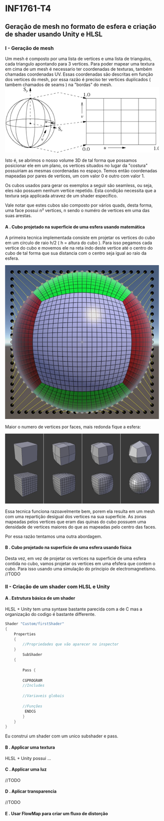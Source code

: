 # INF1761-T4
## Geração de mesh no formato de esfera e criação de shader usando Unity e HLSL

### I - Geração de mesh
Um mesh é composto por uma lista de vertices e uma lista de triangulos, cada triangulo apontando para 3 vertices. Para poder mapear uma textura em cima de um mesh é necessario ter coordenadas de texturas, também chamadas coordenadas UV. Essas coordenadas são descritas em função dos vertices do mesh, por essa razão é preciso ter vertices duplicados ( tambem chamados de seams ) na "bordas" do mesh.
![UVMappint](/Textures/Pictures/spheremap.gif)

Isto é, se abrimos o nosso volume 3D de tal forma que possamos posicionar ele em um plano, os vertices situados no lugar da "costura" possuiriam as mesmas coordenadas no espaço. Temos então coordenadas mapeadas por pares de vertices, um com valor 0 e outro com valor 1.

Os cubos usados para gerar os exemplos a seguir são seamless, ou seja, eles não possuem nenhum vertice repetido. Esta condição necessita que a textura seja applicada atravez de um shader específico. 

Vale notar que estes cubos são composto por vários quads, desta forma, uma face possui n² vertices, n sendo o numéro de vertices em uma das suas arestas. 

#### A . Cubo projetado na superficie de uma esfera usando matemática
A primeira tecnica implementada consiste em projetar os vertices do cubo em um círculo de raio h/2 ( h = altura do cubo ). Para isso pegamos cada vertice do cubo e movemos ele na reta indo deste vertice até o centro do cubo de tal forma que sua distancia com o centro seja igual ao raio da esfera.

![SphereCube](/Textures/Pictures/cube_sphere.jpg)

Maior o numero de vertices por faces, mais redonda fique a esfera:

![toSphere](/Textures/Pictures/toSphere.png)

Essa tecnica funciona razoavelmente bem, porem ela resulta em um mesh com uma repartição desigual dos vertices na sua superficie. As zonas mapeadas pelos vertices que eram das quinas do cubo possuem uma densidade de vertices maiores do que as mapeadas pelo centro das faces.

Por essa razão tentamos uma outra abordagem.

#### B . Cubo projetado na superficie de uma esfera usando física
Desta vez, em vez de projetar os vertices na superficie de uma esfera contida no cubo, vamos projetar os vertices em uma efsfera que contem o cubo. Para isso usando uma simulação do principio de electromagnetismo.
//TODO

### II - Criação de um shader com HLSL e Unity

#### A . Estrutura básica de um shader
HLSL + Unity tem uma syntaxe bastante parecida com a de C mas a organização do codigo é bastante differente.
```C
Shader "Custom/firstShader"
{
	Properties
	{
		//Propriedades que vão aparecer no inspector
	}
		SubShader
    {

        Pass {

        CGPROGRAM
        //Includes 

        //Variaveis globais

        //Funções
         ENDCG
		}
	}
}
```
Eu construi um shader com um unico subshader e pass.

#### B . Applicar uma textura
HLSL + Unity possui ...
#### C . Applicar uma luz
//TODO
#### D . Aplicar transparencia
//TODO
#### E . Usar FlowMap para criar um fluxo de distorção
